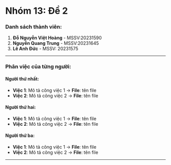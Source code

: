# Nhóm 13: Đề 2

### Danh sách thành viên:
1. **Đỗ Nguyễn Việt Hoàng** - MSSV:20231590
2. **Nguyễn Quang Trung** - MSSV:20231645
3. **Lê Anh Đức** - MSSV: 20231575

---

### Phân việc của từng người:

#### Người thứ nhất:
- **Việc 1**: Mô tả công việc 1 → **File**: tên file
- **Việc 2**: Mô tả công việc 2 → **File**: tên file

#### Người thứ hai:
- **Việc 1**: Mô tả công việc 1 → **File**: tên file
- **Việc 2**: Mô tả công việc 2 → **File**: tên file

#### Người thứ ba:
- **Việc 1**: Mô tả công việc 1 → **File**: tên file
- **Việc 2**: Mô tả công việc 2 → **File**: tên file

---

